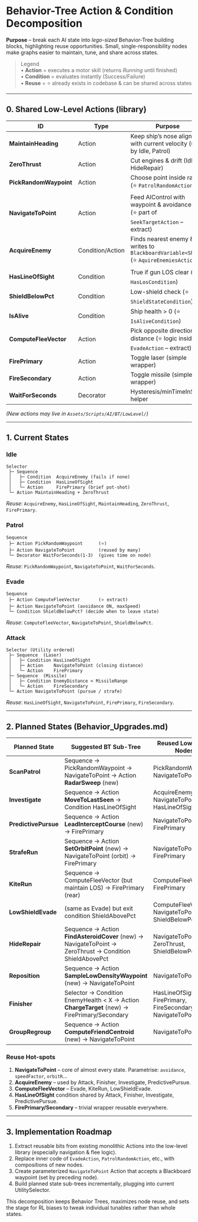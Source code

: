 # Behavior-Tree Action & Condition Decomposition

**Purpose** – break each AI state into *lego-sized* Behavior-Tree building blocks, highlighting reuse opportunities. Small, single-responsibility nodes make graphs easier to maintain, tune, and share across states.

> Legend  
> • **Action** = executes a motor skill (returns *Running* until finished)  
> • **Condition** = evaluates instantly (Success/Failure)  
> • **Reuse** = ⭐ already exists in codebase & can be shared across states

---

## 0. Shared Low-Level Actions (library)
| ID | Type | Purpose |
|----|------|---------|
| **MaintainHeading** | Action | Keep ship’s nose aligned with current velocity (used by Idle, Patrol)
| **ZeroThrust** | Action | Cut engines & drift (Idle, HideRepair)
| **PickRandomWaypoint** | Action | Choose point inside radius (⭐ `PatrolRandomAction`)
| **NavigateToPoint** | Action | Feed AIControl with waypoint & avoidance flag (⭐ part of `SeekTargetAction` – extract)
| **AcquireEnemy** | Condition/Action | Finds nearest enemy & writes to `BlackboardVariable<Ship>` (⭐ `AquireEnemiesAction`)
| **HasLineOfSight** | Condition | True if gun LOS clear (⭐ `HasLosCondition`)
| **ShieldBelowPct** | Condition | Low-shield check (⭐ `ShieldStateCondition`)
| **IsAlive** | Condition | Ship health > 0 (⭐ `IsAliveCondition`)
| **ComputeFleeVector** | Action | Pick opposite direction + distance (⭐ logic inside `EvadeAction` – extract)
| **FirePrimary** | Action | Toggle laser (simple wrapper)
| **FireSecondary** | Action | Toggle missile (simple wrapper)
| **WaitForSeconds** | Decorator | Hysteresis/minTimeInState helper

*(New actions may live in `Assets/Scripts/AI/BT/LowLevel/`)*

---

## 1. Current States

### Idle
```
Selector
 ├─ Sequence
 │   ├─ Condition  AcquireEnemy (fails if none)
 │   ├─ Condition  HasLineOfSight
 │   └─ Action     FirePrimary (brief pot-shot)
 └─ Action MaintainHeading + ZeroThrust
```
*Reuse*: `AcquireEnemy`, `HasLineOfSight`, `MaintainHeading`, `ZeroThrust`, `FirePrimary`.

### Patrol
```
Sequence
 ├─ Action PickRandomWaypoint      (⭐)
 ├─ Action NavigateToPoint         (reused by many)
 └─ Decorator WaitForSeconds(1-3)  (gives time on node)
```
*Reuse*: `PickRandomWaypoint`, `NavigateToPoint`, `WaitForSeconds`.

### Evade
```
Sequence
 ├─ Action ComputeFleeVector       (⭐ extract)
 ├─ Action NavigateToPoint (avoidance ON, maxSpeed)
 └─ Condition ShieldBelowPct? (decide when to leave state)
```
*Reuse*: `ComputeFleeVector`, `NavigateToPoint`, `ShieldBelowPct`.

### Attack
```
Selector (Utility ordered)
 ├─ Sequence  (Laser)
 │   ├─ Condition HasLineOfSight
 │   ├─ Action    NavigateToPoint (closing distance)
 │   └─ Action    FirePrimary
 ├─ Sequence  (Missile)
 │   ├─ Condition EnemyDistance < MissileRange
 │   └─ Action    FireSecondary
 └─ Action NavigateToPoint (pursue / strafe)
```
*Reuse*: `HasLineOfSight`, `NavigateToPoint`, `FirePrimary`, `FireSecondary`.

---

## 2. Planned States (Behavior_Upgrades.md)

| Planned State | Suggested BT Sub-Tree | Reused Low-Level Nodes |
|---------------|-----------------------|------------------------|
| **ScanPatrol** | Sequence → PickRandomWaypoint → NavigateToPoint → Action **RadarSweep** (new) | PickRandomWaypoint, NavigateToPoint |
| **Investigate** | Sequence → Action **MoveToLastSeen** → Condition HasLineOfSight | AcquireEnemy, NavigateToPoint, HasLineOfSight |
| **PredictivePursue** | Sequence → Action **LeadInterceptCourse** (new) → FirePrimary | NavigateToPoint, FirePrimary |
| **StrafeRun** | Sequence → Action **SetOrbitPoint** (new) → NavigateToPoint (orbit) → FirePrimary | NavigateToPoint, FirePrimary |
| **KiteRun** | Sequence → ComputeFleeVector (but maintain LOS) → FirePrimary (rear) | ComputeFleeVector, FirePrimary |
| **LowShieldEvade** | (same as Evade) but exit condition ShieldAbovePct | ComputeFleeVector, NavigateToPoint, ShieldBelowPct |
| **HideRepair** | Sequence → Action **FindAsteroidCover** (new) → NavigateToPoint → ZeroThrust → Condition ShieldAbovePct | NavigateToPoint, ZeroThrust, ShieldBelowPct |
| **Reposition** | Sequence → Action **SampleLowDensityWaypoint** (new) → NavigateToPoint | NavigateToPoint |
| **Finisher** | Selector → Condition EnemyHealth < X → Action **ChargeTarget** (new) → FirePrimary/Secondary | HasLineOfSight, FirePrimary, FireSecondary, NavigateToPoint |
| **GroupRegroup** | Sequence → Action **ComputeFriendCentroid** (new) → NavigateToPoint | NavigateToPoint |

### Reuse Hot-spots
1. **NavigateToPoint** – core of almost every state. Parametrise: `avoidance`, `speedFactor`, `orbitR`…
2. **AcquireEnemy** – used by Attack, Finisher, Investigate, PredictivePursue.
3. **ComputeFleeVector** – Evade, KiteRun, LowShieldEvade.
4. **HasLineOfSight** condition shared by Attack, Finisher, Investigate, PredictivePursue.
5. **FirePrimary/Secondary** – trivial wrapper reusable everywhere.

---

## 3. Implementation Roadmap
1. Extract reusable bits from existing monolithic Actions into the low-level library (especially navigation & flee logic).  
2. Replace inner code of `EvadeAction`, `PatrolRandomAction`, etc., with compositions of new nodes.  
3. Create parameterized `NavigateToPoint` Action that accepts a Blackboard waypoint (set by preceding node).  
4. Build planned state sub-trees incrementally, plugging into current UtilitySelector.

This decomposition keeps Behavior Trees, maximizes node reuse, and sets the stage for RL biases to tweak individual tunables rather than whole states. 